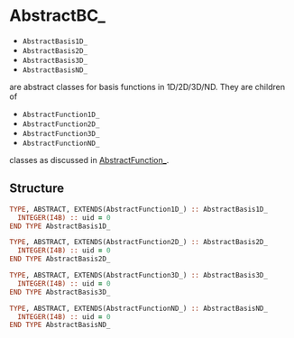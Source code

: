 # AbstractBC\_

- `AbstractBasis1D_`
- `AbstractBasis2D_`
- `AbstractBasis3D_`
- `AbstractBasisND_`

are abstract classes for basis functions in 1D/2D/3D/ND. They are children of

- `AbstractFunction1D_`
- `AbstractFunction2D_`
- `AbstractFunction3D_`
- `AbstractFunctionND_`

classes as discussed in [AbstractFunction\_](../AbstractFunction/AbstractFunction_.md).

## Structure

```fortran
TYPE, ABSTRACT, EXTENDS(AbstractFunction1D_) :: AbstractBasis1D_
  INTEGER(I4B) :: uid = 0
END TYPE AbstractBasis1D_
```

```fortran
TYPE, ABSTRACT, EXTENDS(AbstractFunction2D_) :: AbstractBasis2D_
  INTEGER(I4B) :: uid = 0
END TYPE AbstractBasis2D_
```

```fortran
TYPE, ABSTRACT, EXTENDS(AbstractFunction3D_) :: AbstractBasis3D_
  INTEGER(I4B) :: uid = 0
END TYPE AbstractBasis3D_
```

```fortran
TYPE, ABSTRACT, EXTENDS(AbstractFunctionND_) :: AbstractBasisND_
  INTEGER(I4B) :: uid = 0
END TYPE AbstractBasisND_
```

